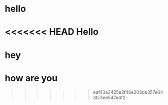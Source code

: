 # hello 
<<<<<<< HEAD
Hello
=======

# hey
# how are you 
>>>>>>> eaf43a3425e2f48e208de357e643fc3ee547e4f2

